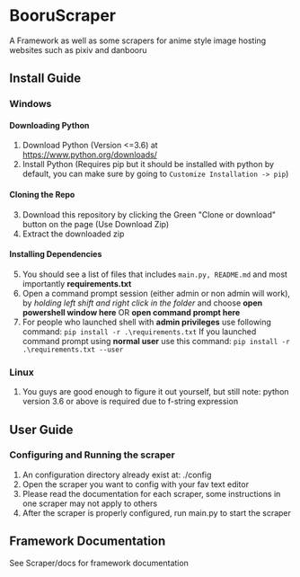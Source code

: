 # BooruScraper
A Framework as well as some scrapers for anime style image hosting websites such as pixiv and danbooru

## Install Guide
### Windows
#### Downloading Python
1. Download Python (Version <=3.6) at https://www.python.org/downloads/
2. Install Python (Requires pip but it should be installed with python by default, you can make sure by going to `Customize Installation -> pip`)
#### Cloning the Repo
3. Download this repository by clicking the Green "Clone or download" button on the page (Use Download Zip)
4. Extract the downloaded zip
#### Installing Dependencies
5. You should see a list of files that includes `main.py, README.md` and most importantly **requirements.txt**
6. Open a command prompt session (either admin or non admin will work), by *holding left shift and right click in the folder* and choose **open powershell window here** OR **open command prompt here**
7. For people who launched shell with **admin privileges** use following command: `pip install -r .\requirements.txt`
If you launched command prompt using **normal user** use this command:  `pip install -r .\requirements.txt --user`

### Linux
1. You guys are good enough to figure it out yourself, but still note: python version 3.6 or above is required due to f-string expression

## User Guide
### Configuring and Running the scraper
1. An configuration directory already exist at: ./config
2. Open the scraper you want to config with your fav text editor
3. Please read the documentation for each scraper, some instructions in one scraper may not apply to others
4. After the scraper is properly configured, run main.py to start the scraper

## Framework Documentation
See Scraper/docs for framework documentation
